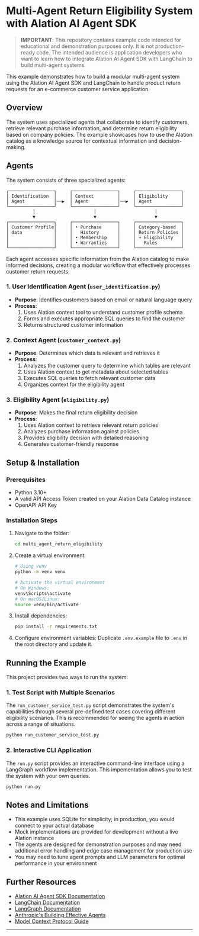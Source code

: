 # Multi-Agent Return Eligibility System with Alation AI Agent SDK

> **IMPORTANT**: This repository contains example code intended for educational and demonstration purposes only. It is not production-ready code. The intended audience is application developers who want to learn how to integrate Alation AI Agent SDK with LangChain to build multi-agent systems.

This example demonstrates how to build a modular multi-agent system using the Alation AI Agent SDK and LangChain to handle product return requests for an e-commerce customer service application.

## Overview

The system uses specialized agents that collaborate to identify customers, retrieve relevant purchase information, and determine return eligibility based on company policies. The example showcases how to use the Alation catalog as a knowledge source for contextual information and decision-making.

## Agents

The system consists of three specialized agents:
```
┌─────────────────┐     ┌─────────────────┐     ┌─────────────────┐
│ Identification  │     │ Context         │     │ Eligibility     │
│ Agent           │──▶  │ Agent           │──▶  │ Agent           │
└─────────────────┘     └─────────────────┘     └─────────────────┘
          │                      │                      │
          ▼                      ▼                      ▼
┌─────────────────┐     ┌─────────────────┐     ┌─────────────────┐
│ Customer Profile│     │ • Purchase      │     │ Category-based  │
│ data            │     │   History       │     │ Return Policies │
│                 │     │ • Membership    │     │ + Eligibility   │
│                 │     │ • Warranties    │     │   Rules         │
└─────────────────┘     └─────────────────┘     └─────────────────┘
```
Each agent accesses specific information from the Alation catalog to make informed decisions, creating a modular workflow that effectively processes customer return requests.

### 1. User Identification Agent (`user_identification.py`)
- **Purpose**: Identifies customers based on email or natural language query
- **Process**:
  1. Uses Alation context tool to understand customer profile schema
  2. Forms and executes appropriate SQL queries to find the customer
  3. Returns structured customer information

### 2. Context Agent (`customer_context.py`)
- **Purpose**: Determines which data is relevant and retrieves it
- **Process**:
  1. Analyzes the customer query to determine which tables are relevant
  2. Uses Alation context to get metadata about selected tables
  3. Executes SQL queries to fetch relevant customer data
  4. Organizes context for the eligibility agent

### 3. Eligibility Agent (`eligibility.py`)
- **Purpose**: Makes the final return eligibility decision
- **Process**:
  1. Uses Alation context to retrieve relevant return policies
  2. Analyzes purchase information against policies
  3. Provides eligibility decision with detailed reasoning
  4. Generates customer-friendly response

## Setup & Installation

### Prerequisites
- Python 3.10+
- A valid API Access Token created on your Alation Data Catalog instance
- OpenAPI API Key

### Installation Steps

1. Navigate to the folder:
   ```bash
   cd multi_agent_return_eligibility
   ```

2. Create a virtual environment:
   ```bash
   # Using venv
   python -m venv venv
   
   # Activate the virtual environment
   # On Windows:
   venv\Scripts\activate
   # On macOS/Linux:
   source venv/bin/activate
   ```

3. Install dependencies:
   ```bash
   pip install -r requirements.txt
   ```

4. Configure environment variables:
   Duplicate `.env.example` file to `.env` in the root directory and update it.

## Running the Example

This project provides two ways to run the system:

### 1. Test Script with Multiple Scenarios

The `run_customer_service_test.py` script demonstrates the system's capabilities through several pre-defined test cases covering different eligibility scenarios. This is recommended for seeing the agents in action across a range of situations.

```bash
python run_customer_service_test.py
```


### 2. Interactive CLI Application

The `run.py` script provides an interactive command-line interface using a LangGraph workflow implementation. This impementation allows you to test the system with your own queries.

```bash
python run.py
```

## Notes and Limitations

- This example uses SQLite for simplicity; in production, you would connect to your actual database
- Mock implementations are provided for development without a live Alation instance
- The agents are designed for demonstration purposes and may need additional error handling and edge case management for production use
- You may need to tune agent prompts and LLM parameters for optimal performance in your environment

## Further Resources

- [Alation AI Agent SDK Documentation](https://github.com/Alation/ai-agent-sdk)
- [LangChain Documentation](https://python.langchain.com/docs/get_started/introduction)
- [LangGraph Documentation](https://python.langchain.com/docs/langgraph)
- [Anthropic's Building Effective Agents](https://www.anthropic.com/engineering/building-effective-agents)
- [Model Context Protocol Guide](https://github.com/Alation/ai-agent-sdk/blob/main/guides/mcp/readme.md)

---
